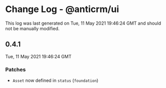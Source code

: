 # Change Log - @anticrm/ui

This log was last generated on Tue, 11 May 2021 19:46:24 GMT and should not be manually modified.

## 0.4.1
Tue, 11 May 2021 19:46:24 GMT

### Patches

- `Asset` now defined in `status` (`foundation`)

